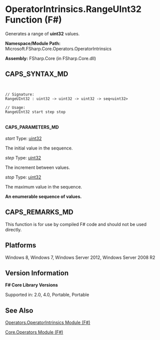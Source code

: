 # OperatorIntrinsics.RangeUInt32 Function (F#)

Generates a range of **uint32** values.

**Namespace/Module Path:** Microsoft.FSharp.Core.Operators.OperatorIntrinsics

**Assembly:** FSharp.Core (in FSharp.Core.dll)


## CAPS_SYNTAX_MD



```


// Signature:
RangeUInt32 : uint32 -> uint32 -> uint32 -> seq<uint32>

// Usage:
RangeUInt32 start step stop


```



#### CAPS_PARAMETERS_MD
*start*
Type: [uint32](http://msdn.microsoft.com/en-us/library/02aea3e2-e400-453a-a681-3a657afe1825)


The initial value in the sequence.


*step*
Type: [uint32](http://msdn.microsoft.com/en-us/library/02aea3e2-e400-453a-a681-3a657afe1825)


The increment between values.


*stop*
Type: [uint32](http://msdn.microsoft.com/en-us/library/02aea3e2-e400-453a-a681-3a657afe1825)


The maximum value in the sequence.



**An enumerable sequence of values.**
## CAPS_REMARKS_MD
This function is for use by compiled F# code and should not be used directly.


## Platforms
Windows 8, Windows 7, Windows Server 2012, Windows Server 2008 R2


## Version Information
**F# Core Library Versions**

Supported in: 2.0, 4.0, Portable, Portable




## See Also
[Operators.OperatorIntrinsics Module &#40;F&#35;&#41;](Operators.OperatorIntrinsics+Module+%28F%23%29.md)

[Core.Operators Module &#40;F&#35;&#41;](Core.Operators+Module+%28F%23%29.md)

